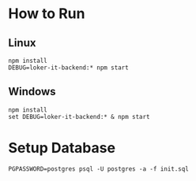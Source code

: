 # How to Run

## Linux
```
npm install
DEBUG=loker-it-backend:* npm start
```

## Windows
```
npm install
set DEBUG=loker-it-backend:* & npm start
```

# Setup Database

```
PGPASSWORD=postgres psql -U postgres -a -f init.sql
```
